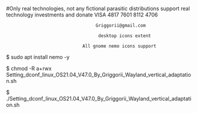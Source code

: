 #Only real technologies, not any fictional parasitic distributions support real technology investments and donate VISA 4817 7601 8112 4706

                                      Griggorii@gmail.com
                                             
                                       desktop icons extent
                                              
                                 All gnome nemo icons support
                                                                                           
$ sudo apt install nemo -y

$ chmod -R a+rwx Setting_dconf_linux_OS21.04_V47.0_By_Griggorii_Wayland_vertical_adaptation.sh

$ ./Setting_dconf_linux_OS21.04_V47.0_By_Griggorii_Wayland_vertical_adaptation.sh
